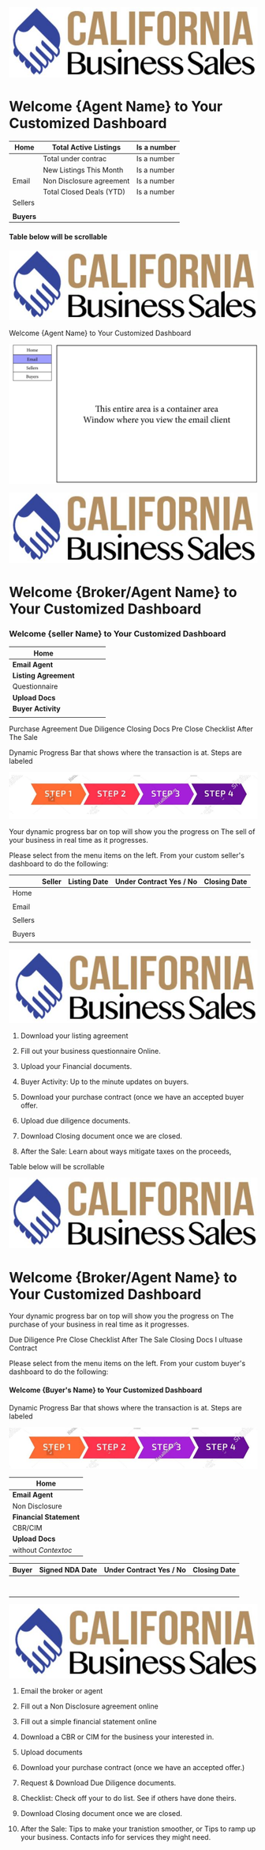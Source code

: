 ![](_page_0_Picture_0.jpeg)

# Welcome {Agent Name} to Your Customized Dashboard

| Home          | <b>Total Active Listings</b> | Is a number |
|---------------|------------------------------|-------------|
|               | Total under contrac          | Is a number |
|               | New Listings This Month      | Is a number |
| Email         | Non Disclosure agreement     | Is a number |
|               | Total Closed Deals (YTD)     | Is a number |
| Sellers       |                              |             |
|               |                              |             |
| <b>Buyers</b> |                              |             |

#### Table below will be scrollable

![](_page_1_Picture_0.jpeg)

Welcome {Agent Name} to Your Customized Dashboard

![](_page_1_Picture_2.jpeg)

![](_page_2_Picture_0.jpeg)

# Welcome {Broker/Agent Name} to Your Customized Dashboard

### Welcome {seller Name} to Your Customized Dashboard

| Home                     |  |  |  |  |
|--------------------------|--|--|--|--|
| <b>Email Agent</b>       |  |  |  |  |
| <b>Listing Agreement</b> |  |  |  |  |
| Questionnaire            |  |  |  |  |
| <b>Upload Docs</b>       |  |  |  |  |
| <b>Buyer Activity</b>    |  |  |  |  |
|                          |  |  |  |  |

Purchase Agreement Due Diligence Closing Docs Pre Close Checklist After The Sale

Dynamic Progress Bar that shows where the transaction is at. Steps are labeled

![](_page_2_Picture_7.jpeg)

Your dynamic progress bar on top will show you the progress on The sell of your business in real time as it progresses.

Please select from the menu items on the left. From your custom seller's dashboard to do the following:

|         | Seller | Listing Date | Under Contract Yes / No | Closing Date |
|---------|--------|--------------|-------------------------|--------------|
| Home    |        |              |                         |              |
|         |        |              |                         |              |
| Email   |        |              |                         |              |
|         |        |              |                         |              |
| Sellers |        |              |                         |              |
|         |        |              |                         |              |
| Buyers  |        |              |                         |              |
|         |        |              |                         |              |

![](_page_2_Picture_4.jpeg)

1. Download your listing agreement

2. Fill out your business questionnaire Online.

3. Upload your Financial documents.

4. Buyer Activity: Up to the minute updates on buyers.

5. Download your purchase contract (once we have an accepted buyer offer.

6. Upload due diligence documents.

7. Download Closing document once we are closed.

8. After the Sale: Learn about ways mitigate taxes on the proceeds,

Table below will be scrollable

![](_page_3_Picture_0.jpeg)

# Welcome {Broker/Agent Name} to Your Customized Dashboard

Your dynamic progress bar on top will show you the progress on The purchase of your business in real time as it progresses.

Due Diligence Pre Close Checklist After The Sale Closing Docs I ultuase Contract

Please select from the menu items on the left. From your custom buyer's dashboard to do the following:

#### Welcome {Buyer's Name} to Your Customized Dashboard

Dynamic Progress Bar that shows where the transaction is at. Steps are labeled

![](_page_3_Picture_6.jpeg)

| Home                       |
|----------------------------|
| <b>Email Agent</b>         |
| Non Disclosure             |
| <b>Financial Statement</b> |
| CBR/CIM                    |
| <b>Upload Docs</b>         |
| without $Contextoc$        |

| Buyer | Signed NDA Date | Under Contract Yes / No | Closing Date |
|-------|-----------------|-------------------------|--------------|
|       |                 |                         |              |
|       |                 |                         |              |
|       |                 |                         |              |
|       |                 |                         |              |
|       |                 |                         |              |
|       |                 |                         |              |
|       |                 |                         |              |
|       |                 |                         |              |

![](_page_3_Picture_3.jpeg)

1. Email the broker or agent

2. Fill out a Non Disclosure agreement online

3. Fill out a simple financial statement online

4. Download a CBR or CIM for the business your interested in.

5. Upload documents

6. Download your purchase contract (once we have an accepted offer.)

7. Request & Download Due Diligence documents.

8. Checklist: Check off your to do list. See if others have done theirs.

9. Download Closing document once we are closed.

10. After the Sale: Tips to make your tranistion smoother, or Tips to ramp up your business. Contacts info for services they might need.